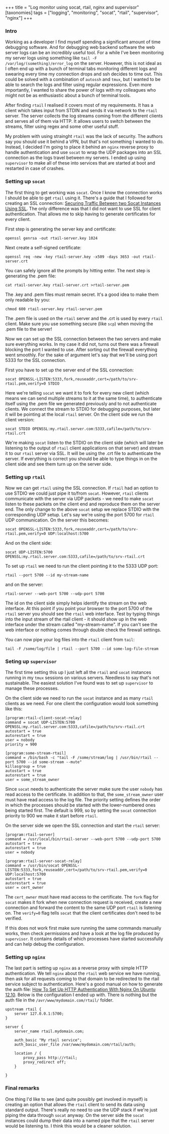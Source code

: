 +++
title = "Log monitor using socat, rtail, nginx and supervisor"
[taxonomies]
tags = ["logging", "monitoring", "socat", "rtail", "supervisor", "nginx"]
+++

### Intro

Working as a developer I find myself spending a significant amount of time
debugging software. And for debugging web backend software the web server logs
can be an incredibly useful tool. For a while I've been monitoring my server
logs using something like `tail -F /var/log/(something)/error_log` on the
server. However, this is not ideal as I often end up with a bunch of terminal
tabs monitoring different logs and swearing every time my connection drops and
ssh decides to time out. This could be solved with a combination of `autossh`
and `tmux`, but I wanted to be able to search the logs and filter using regular
expressions. Even more importantly, I wanted to share the power of logs with
my colleagues who might not be as enthusiastic about a bunch of terminal tools.

After finding `rtail` I realised it covers most of my requirements. It has a
client which takes input from STDIN and sends it via network to the `rtail`
server. The server collects the log streams coming from the different clients
and serves all of them via HTTP. It allows users to switch between the streams,
filter using regex and some other useful stuff.

My problem with using strainght `rtail` was the lack of security. The authors
say you should use it behind a VPN, but that's not something I wanted to do.
Instead, I decided I'm going to place it behind an `nginx` reverse proxy to
handle authentication and use `socat` to wrap the UDP packages into an SSL
connection as the logs travel between my servers. I ended up using `supervisor`
to make all of these into services that are started at boot and restarted in
case of crashes.

### Setting up `socat`

The first thing to get working was `socat`. Once I know the connection works I
should be able to get `rtail` using it. There's a guide that I followed for
creating an SSL connection: [Securing Traffic Between two Socat Instances Using
SSL](http://www.dest-unreach.org/socat/doc/socat-openssltunnel.html). The only
difference was that I did not want to use SSL for client authentication. That
allows me to skip having to generate certificates for every client.

First step is generating the server key and certificate:
```
openssl genrsa -out rtail-server.key 1024
```
Next create a self-signed certificate:
```
openssl req -new -key rtail-server.key -x509 -days 3653 -out rtail-server.crt
```
You can safely ignore all the prompts by hitting enter. The next step is
generating the .pem file:
```
cat rtail-server.key rtail-server.crt >rtail-server.pem
```
The .key and .pem files must remain secret. It's a good idea to make them only
readable by you:
```
chmod 600 rtail-server.key rtail-server.pem
```
The .pem file is used on the `rtail` server and the .crt is used by every
`rtail` client. Make sure you use something secure (like `scp`) when moving
the .pem file to the server!

Now we can set up the SSL connection between the two servers and make sure
everything works. In my case it did not, turns out there was a firewall
blocking the port I wanted to use. After sorting out the firewall everything
went smoothly. For the sake of argument let's say that we'll be using port
5333 for the SSL connection.

First you have to set up the server end of the SSL connection:
```
socat OPENSSL-LISTEN:5333,fork,reuseaddr,cert=/path/to/srv-rtail.pem,verify=0 STDIO
```
Here we're telling `socat` we want it to fork for every new client (which means
we can send multiple streams to it at the same time), to authenticate itself
using the .pem file we generated previously and to not authenticate clients.
We connect the stream to STDIO for debugging purposes, but later it will be
pointing at the local `rtail` server. On the client side we run the client version:
```
socat STDIO OPENSSL:my.rtail.server.com:5333,cafile=/path/to/srv-rtail.crt
```
We're making `socat` listen to the STDIO on the client side (which will later
be listening to the output of `rtail` client applications on that server) and
stream it to our `rtail` server via SSL. It will be using the .crt file to
authenticate the server. If everything is correct you should be able to type
things in on the client side and see them turn up on the server side.

### Setting up `rtail`

Now we can get `rtail` using the SSL connection. If `rtail` had an option to
use STDIO we could just pipe it to/from `socat`. However, `rtail` clients
communicate with the server via UDP packets - we need to make `socat` listen to
these packets on the client end and reproduce them on the server end. The only
change to the above `socat` setup we replace STDIO with the corresponding UDP
setup. Let's say we're using the port 5700 for `rtail` UDP communication. On
the server this becomes:
```
socat OPENSSL-LISTEN:5333,fork,reuseaddr,cert=/path/to/srv-rtail.pem,verify=0 UDP:localhost:5700
```
And on the client side:
```
socat UDP-LISTEN:5700 OPENSSL:my.rtail.server.com:5333,cafile=/path/to/srv-rtail.crt
```
To set up `rtail` we need to run the client pointing it to the 5333 UDP port:
```
rtail --port 5700 --id my-stream-name
```
and on the server:
```
rtail-server --web-port 5700 --udp-port 5700
```
The id on the client side simply helps identify the stream on the web interface. 
At this point if you point your browser to the port 5700 of the `rtail` server
you should see the `rtail` web interface. Test by typing things into the input
stream of the rtail client - it should show up in the web interface under the
stream called "my-stream-name". If you can't see the web interface or nothing
comes through double check the firewall settings.

You can now pipe your log files into the `rtail` client from `tail`:
```
tail -F /some/log/file | rtail --port 5700 --id some-log-file-stream
```

### Seting up `supervisor`

The first time setting this up I just left all the `rtail` and `socat` instances
running in my `tmux` sessions on various servers. Needless to say that's not
sustainable. The easiest solution I've found was to set up `supervisor` to
manage these processes.

On the client side we need to run the `socat` instance and as many `rtail`
clients as we need. For one client the configuration would look something like
this:
```
[program:rtail-client-socat-relay]
command = socat UDP-LISTEN:5700 OPENSSL:my.rtail.server.com:5333,cafile=/path/to/srv-rtail.crt
autostart = true
autorestart = true
user = nobody
priority = 900

[program:some-stream-rtail]
command = /bin/bash -c "tail -F /some/stream/log | /usr/bin/rtail --port 5700 --id some-stream --mute"
killasgroup = true
autostart = true
autorestart = true
user = some_stream_owner
```
Since `socat` needs to authenticate the server make sure the user `nobody` has
read access to the certificate. In addition to that, the `some_stream_owner`
user must have read access to the log file. The priority setting defines the
order in which the processes should be started with the lower-numbered ones
being started first. The default is 999, so by setting the `socat` connection
priority to 900 we make it start before `rtail`.

On the server side we open the SSL connection and start the `rtail` server:
```
[program:rtail-server]
command = /usr/local/bin/rtail-server --web-port 5700 --udp-port 5700
autostart = true
autorestart = true
user = nobody

[program:rtail-server-socat-relay]
command = /usr/bin/socat OPENSSL-LISTEN:5333,fork,reuseaddr,cert=/path/to/srv-rtail.pem,verify=0 UDP:localhost:5700
autostart = true
autorestart = true
user = cert_owner
```
The `cert_owner` must have read access to the certificate. The `fork` flag
for `socat` makes it fork when new connection request is received, create
a new connection and forward the content to the same UDP port `rtail` is
listening on. The `verify=0` flag tells `socat` that the client certificates
don't need to be verified.

If this does not work first make sure running the same commands manually works,
then check permissions and have a look at the log file produced by `supervisor`.
It contains details of which processes have started successfully and can help
debug the configuration.

### Setting up `nginx`

The last part is setting up `nginx` as a reverse proxy with simple HTTP
authentication. We tell `nginx` about the `rtail` web service we have running,
then ask for all requests coming to that domain to be redirected to the rtail
service subject to authentication. Here's a good manual on how to generate the
auth file: [How To Set Up HTTP Authentication With Nginx On Ubuntu 12.10](https://www.digitalocean.com/community/tutorials/how-to-set-up-http-authentication-with-nginx-on-ubuntu-12-10).
Below is the configuration I ended up with. There is nothing but the auth file
in the `/avr/www/mydomain.com/rtail/` folder.

```
upstream rtail {
    server 127.0.0.1:5700;
}

server {
    server_name rtail.mydomain.com;

    auth_basic "My rtail service";
    auth_basic_user_file /var/www/mydomain.com/rtail/auth;

    location / {
        proxy_pass http://rtail;
        proxy_redirect off;
    }

}
```

### Final remarks
One thing I'd like to see (and quite possibly get involved in myself) is
creating an option that allows the `rtail` client to send its data using
standard output. There's really no need to use the UDP stack if we're just
piping the data through `socat` anyway. On the server side the `socat`
instances could dump their data into a named pipe that the `rtail` server would
be listening to. I think this would be a cleaner solution.

